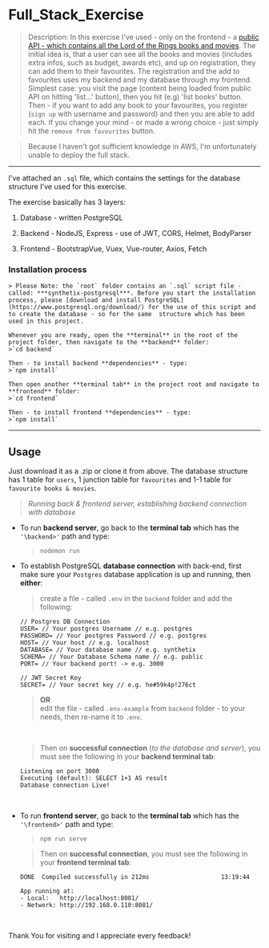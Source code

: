 # Full_Stack_Exercise

> Description:
  In this exercise I've used - only on the frontend - a [public API - which contains all the Lord of the Rings books and movies](https://the-one-api.dev/).
  The initial idea is, that a user can see all the books and movies (includes extra infos, such as budget, awards etc), and up on registration, they can add them to their favourites.
  The registration and the add to favourites uses my backend and my database through my frontend.
  Simplest case: you visit the page (content being loaded from public API on hitting 'list...' button), then you hit (e.g) 'list books' button. Then - if you want to add any book to your favourites, you register (`sign up` with username and password) and then you are able to add each. If you change your mind - or made a wrong choice - just simply hit the `remove from favourites` button.


> Because I haven't got sufficient knowledge in AWS, I'm unfortunately unable to deploy the full stack.

---

I've attached an `.sql` file, which contains the settings for the database structure I've used for this exercise.

The exercise basically has 3 layers:

1. Database - written PostgreSQL

2. Backend - NodeJS, Express - use of JWT, CORS, Helmet, BodyParser

3. Frontend - BootstrapVue, Vuex, Vue-router, Axios, Fetch

### Installation process

    > Please Note: the `root` folder contains an `.sql` script file - called: ***synthetix-postgresql***. Before you start the installation process, please [download and install PostgreSQL](https://www.postgresql.org/download/) for the use of this script and to create the database - so for the same  structure which has been   used in this project.

    Whenever you are ready, open the **terminal** in the root of the project folder, then navigate to the **backend** folder:
    >`cd backend`

    Then - to install backend **dependencies** - type:
    >`npm install`

    Then open another **terminal tab** in the project root and navigate to **frontend** folder:
    >`cd frontend`

    Then - to install frontend **dependencies** - type:
    >`npm install`

---

## Usage

Just download it as a .zip or clone it from above.
The database structure has 1 table for `users`, 1 junction table for `favourites` and 1-1 table for `favourite books & movies`.

> _Running back & frontend server, establishing backend connection with database_

- To run **backend server**, go back to the **terminal tab** which has the `'\backend>'` path and type:

  > `nodemon run`

- To establish PostgreSQL **database connection** with back-end, first make sure your `Postgres` database application is up and running, then **either**:

  > create a file - called `.env` in the `backend` folder and add the following:

  ```
  // Postgres DB Connection
  USER= // Your postgres Username // e.g. postgres
  PASSWORD= // Your postgres Password // e.g. postgres
  HOST= // Your host // e.g. localhost
  DATABASE= // Your database name // e.g. synthetix
  SCHEMA= // Your Database Schema name // e.g. public
  PORT= // Your backend port! -> e.g. 3000

  // JWT Secret Key
  SECRET= // Your secret key // e.g. he#59k4p!276ct
  ```

  > **OR**  
  >  edit the file - called `.env-example` from `backend` folder - to your needs, then re-name it to `.env`.

     <br>

  > Then on **successful connection** (_to the database and server_), you must see the following in your **backend terminal tab**:

  ```
  Listening on port 3000
  Executing (default): SELECT 1+1 AS result
  Database connection Live!
  ```

    <br>

- To run **frontend server**, go back to the **terminal tab** which has the `'\frontend>'` path and type:

  > `npm run serve`

  > Then on **successful connection**, you must see the following in your **frontend terminal tab**:

  ```
  DONE  Compiled successfully in 212ms                    13:19:44

  App running at:
  - Local:   http://localhost:8081/
  - Network: http://192.168.0.110:8081/
  ```

<br>

Thank You for visiting and I appreciate every feedback!
